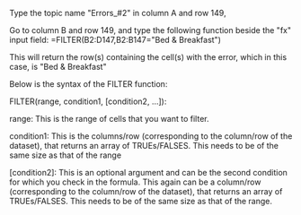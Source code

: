 
Type the topic name "Errors_#2" in column A and row 149,

Go to column B and row 149, and type the following function beside the "fx" input field:
=FILTER(B2:D147,B2:B147="Bed & Breakfast")

This will return the row(s) containing the cell(s) with the error, which in this case, is "Bed & Breakfast"






Below is the syntax of the FILTER function:

FILTER(range, condition1, [condition2, …]):

range: This is the range of cells that you want to filter.

condition1: This is the columns/row (corresponding to the column/row of the dataset), that returns an array of TRUEs/FALSES. This needs to be of the same size as that of the range

[condition2]: This is an optional argument and can be the second condition for which you check in the formula. This again can be a column/row (corresponding to the column/row of the dataset), that returns an array of TRUEs/FALSES. This needs to be of the same size as that of the range.